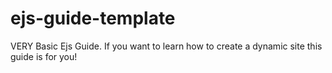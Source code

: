 # ejs-guide-template
VERY Basic Ejs Guide. If you want to learn how to create a dynamic site this guide is for you!
